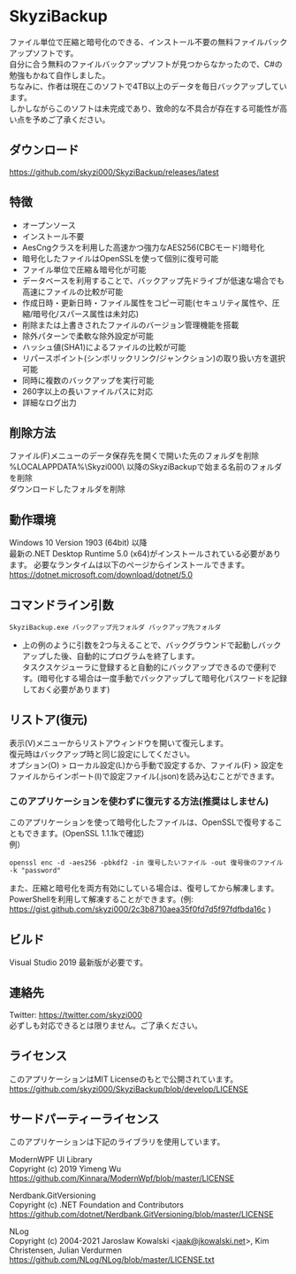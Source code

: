# SkyziBackup
ファイル単位で圧縮と暗号化のできる、インストール不要の無料ファイルバックアップソフトです。  
自分に合う無料のファイルバックアップソフトが見つからなかったので、C#の勉強もかねて自作しました。  
ちなみに、作者は現在このソフトで4TB以上のデータを毎日バックアップしています。  
しかしながらこのソフトは未完成であり、致命的な不具合が存在する可能性が高い点を予めご了承ください。

## ダウンロード
https://github.com/skyzi000/SkyziBackup/releases/latest

## 特徴
- オープンソース
- インストール不要
- AesCngクラスを利用した高速かつ強力なAES256(CBCモード)暗号化
- 暗号化したファイルはOpenSSLを使って個別に復号可能
- ファイル単位で圧縮＆暗号化が可能
- データベースを利用することで、バックアップ先ドライブが低速な場合でも高速にファイルの比較が可能
- 作成日時・更新日時・ファイル属性をコピー可能(セキュリティ属性や、圧縮/暗号化/スパース属性は未対応)
- 削除または上書きされたファイルのバージョン管理機能を搭載
- 除外パターンで柔軟な除外設定が可能
- ハッシュ値(SHA1)によるファイルの比較が可能
- リパースポイント(シンボリックリンク/ジャンクション)の取り扱い方を選択可能
- 同時に複数のバックアップを実行可能
- 260字以上の長いファイルパスに対応
- 詳細なログ出力

## 削除方法
ファイル(F)メニューのデータ保存先を開くで開いた先のフォルダを削除  
%LOCALAPPDATA%\Skyzi000\ 以降のSkyziBackupで始まる名前のフォルダを削除  
ダウンロードしたフォルダを削除

## 動作環境
Windows 10 Version 1903 (64bit) 以降  
最新の.NET Desktop Runtime 5.0 (x64)がインストールされている必要があります。
必要なランタイムは以下のページからインストールできます。
https://dotnet.microsoft.com/download/dotnet/5.0

## コマンドライン引数
```
SkyziBackup.exe バックアップ元フォルダ バックアップ先フォルダ
```
- 上の例のように引数を2つ与えることで、バックグラウンドで起動しバックアップした後、自動的にプログラムを終了します。  
タスクスケジューラに登録すると自動的にバックアップできるので便利です。(暗号化する場合は一度手動でバックアップして暗号化パスワードを記録しておく必要があります)

## リストア(復元)
表示(V)メニューからリストアウィンドウを開いて復元します。  
復元時はバックアップ時と同じ設定にしてください。  
オプション(O) > ローカル設定(L)から手動で設定するか、ファイル(F) > 設定をファイルからインポート(I)で設定ファイル(.json)を読み込むことができます。

### このアプリケーションを使わずに復元する方法(推奨はしません)
このアプリケーションを使って暗号化したファイルは、OpenSSLで復号することもできます。(OpenSSL 1.1.1kで確認)  
例）
```
openssl enc -d -aes256 -pbkdf2 -in 復号したいファイル -out 復号後のファイル -k "password"
```
また、圧縮と暗号化を両方有効にしている場合は、復号してから解凍します。  
PowerShellを利用して解凍することができます。(例: https://gist.github.com/skyzi000/2c3b8710aea35f0fd7d5f97fdfbda16c )

## ビルド
Visual Studio 2019 最新版が必要です。

## 連絡先
Twitter: https://twitter.com/skyzi000  
必ずしも対応できるとは限りません。ご了承ください。

## ライセンス
このアプリケーションはMIT Licenseのもとで公開されています。  
https://github.com/skyzi000/SkyziBackup/blob/develop/LICENSE

## サードパーティーライセンス
このアプリケーションは下記のライブラリを使用しています。

ModernWPF UI Library  
Copyright (c) 2019 Yimeng Wu  
https://github.com/Kinnara/ModernWpf/blob/master/LICENSE

Nerdbank.GitVersioning  
Copyright (c) .NET Foundation and Contributors  
https://github.com/dotnet/Nerdbank.GitVersioning/blob/master/LICENSE

NLog  
Copyright (c) 2004-2021 Jaroslaw Kowalski &lt;jaak@jkowalski.net&gt;, Kim Christensen, Julian Verdurmen  
https://github.com/NLog/NLog/blob/master/LICENSE.txt
